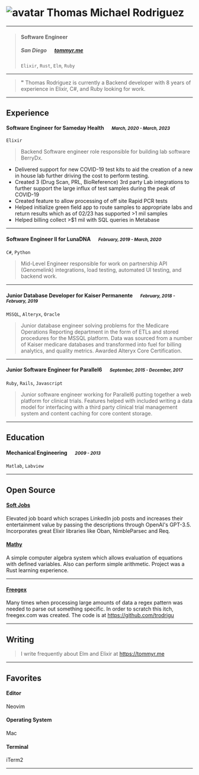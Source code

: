 # ![avatar][] Thomas Michael Rodriguez

---

> #### Software Engineer
> #####  San Diego &emsp; [tommyr.me][homepage]
> `Elixir`, `Rust`, `Elm`, `Ruby`

---
> **"** Thomas Rodriguez is currently a Backend developer with 8 years of experience in Elixir, C#, and Ruby looking for work.   


---
## Experience

#### Software Engineer for Sameday Health &emsp; <small>*March, 2020 - March, 2023*</small>
`Elixir`
> Backend Software engineer role responsible for building lab software BerryDx. 
- Delivered support for new COVID-19 test kits to aid the creation of a new in house lab further driving the cost to perform testing.
- Created 3 (Drug Scan, PRL, BioReference) 3rd party Lab integrations to further support the large influx of test samples during the peak of COVID-19 
- Created feature to allow processing of off site Rapid PCR tests
- Helped initialize green field app to route samples to appropriate labs and return results which as of 02/23 has supported >1 mil samples
- Helped billing collect  >$1 mil with SQL queries in Metabase

---
#### Software Engineer II for LunaDNA &emsp; <small>*February, 2019 - March, 2020*</small>
`C#`, `Python`
> Mid-Level Engineer responsible for work on partnership API (Genomelink) integrations, load testing,  automated UI testing, and backend work.

---
#### Junior Database Developer for Kaiser Permanente &emsp; <small>*February, 2018 - February, 2019*</small>
`MSSQL`, `Alteryx`, `Oracle`
> Junior database engineer solving problems for the Medicare Operations Reporting department in the form of ETLs and stored procedures for the MSSQL platform.  Data was sourced from a number of Kaiser medicare databases and transformed into fuel for billing analytics, and quality metrics.  Awarded Alteryx Core Certification.

---
#### Junior Software Engineer for Parallel6 &emsp; <small>*September, 2015 - December, 2017*</small>
`Ruby`, `Rails`, `Javascript`
> Junior software engineer working for Parallel6 putting together a web platform for clinical trials.  Features helped with included writing a data model for interfacing with a third party clinical trial management system and content caching for core content storage.

---
## Education
#### Mechanical Engineering &emsp; <small>*2009 - 2013*</small>
`Matlab`, `Labview`

---
## Open Source
#### [Soft Jobs](https://soft.jobs)
Elevated job board which scrapes LinkedIn job posts and increases their entertainment value by passing the descriptions through OpenAI's GPT-3.5.  Incorporates great Elixir libraries like Oban, NimbleParsec and Req.

#### [Mathy](https://github.com/trodrigu/mathy)
A simple computer algebra system which allows evaluation of equations with defined variables.  Also can perform simple arithmetic.  Project was a Rust learning experience.

---
#### [Freegex](https://freegex.com)
Many times when processing large amounts of data a regex pattern was needed to parse out something specific.  In order to scratch this itch, freegex.com was created.  The code is at https://github.com/trodrigu

---
## Writing

> I write frequently about Elm and Elixir at https://tommyr.me

---
## Favorites
#### Editor
Neovim
#### Operating System
Mac
#### Terminal
iTerm2

---
[avatar]: https://media.licdn.com/dms/image/C5103AQEAd7l8S7X1Uw/profile-displayphoto-shrink_200_200/0?e=1544054400&v=beta&t=iOSVggDDIMelGiDJWV4bxb5UdHdrikTOa5QDH67ugLs
[homepage]: http://tommyr.me
